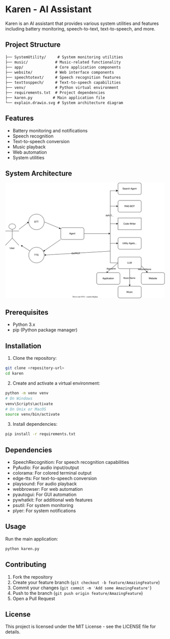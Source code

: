 # Karen - AI Assistant

Karen is an AI assistant that provides various system utilities and features including battery monitoring, speech-to-text, text-to-speech, and more.

## Project Structure

```
├── SystemUtility/     # System monitoring utilities
├── music/            # Music-related functionality
├── app/              # Core application components
├── website/          # Web interface components
├── speechtotext/     # Speech recognition features
├── texttosppech/     # Text-to-speech capabilities
├── venv/             # Python virtual environment
├── requirements.txt  # Project dependencies
├── karen.py         # Main application file
└── explain.drawio.svg # System architecture diagram
```

## Features

- Battery monitoring and notifications
- Speech recognition
- Text-to-speech conversion
- Music playback
- Web automation
- System utilities

## System Architecture

![System Architecture](explain.drawio.svg)

## Prerequisites

- Python 3.x
- pip (Python package manager)

## Installation

1. Clone the repository:
```bash
git clone <repository-url>
cd karen
```

2. Create and activate a virtual environment:
```bash
python -m venv venv
# On Windows
venv\Scripts\activate
# On Unix or MacOS
source venv/bin/activate
```

3. Install dependencies:
```bash
pip install -r requirements.txt
```

## Dependencies

- SpeechRecognition: For speech recognition capabilities
- PyAudio: For audio input/output
- colorama: For colored terminal output
- edge-tts: For text-to-speech conversion
- playsound: For audio playback
- webbrowser: For web automation
- pyautogui: For GUI automation
- pywhatkit: For additional web features
- psutil: For system monitoring
- plyer: For system notifications

## Usage

Run the main application:
```bash
python karen.py
```

## Contributing

1. Fork the repository
2. Create your feature branch (`git checkout -b feature/AmazingFeature`)
3. Commit your changes (`git commit -m 'Add some AmazingFeature'`)
4. Push to the branch (`git push origin feature/AmazingFeature`)
5. Open a Pull Request

## License

This project is licensed under the MIT License - see the LICENSE file for details. 